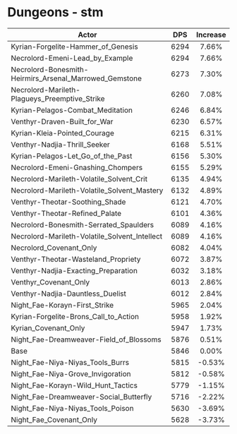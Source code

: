 # Dungeons - stm
| Actor | DPS | Increase |
|---|:---:|:---:|
|Kyrian-Forgelite-Hammer_of_Genesis|6294|7.66%|
|Necrolord-Emeni-Lead_by_Example|6294|7.66%|
|Necrolord-Bonesmith-Heirmirs_Arsenal_Marrowed_Gemstone|6273|7.30%|
|Necrolord-Marileth-Plagueys_Preemptive_Strike|6260|7.08%|
|Kyrian-Pelagos-Combat_Meditation|6246|6.84%|
|Venthyr-Draven-Built_for_War|6230|6.57%|
|Kyrian-Kleia-Pointed_Courage|6215|6.31%|
|Venthyr-Nadjia-Thrill_Seeker|6168|5.51%|
|Kyrian-Pelagos-Let_Go_of_the_Past|6156|5.30%|
|Necrolord-Emeni-Gnashing_Chompers|6155|5.29%|
|Necrolord-Marileth-Volatile_Solvent_Crit|6135|4.94%|
|Necrolord-Marileth-Volatile_Solvent_Mastery|6132|4.89%|
|Venthyr-Theotar-Soothing_Shade|6121|4.70%|
|Venthyr-Theotar-Refined_Palate|6101|4.36%|
|Necrolord-Bonesmith-Serrated_Spaulders|6089|4.16%|
|Necrolord-Marileth-Volatile_Solvent_Intellect|6089|4.16%|
|Necrolord_Covenant_Only|6082|4.04%|
|Venthyr-Theotar-Wasteland_Propriety|6072|3.87%|
|Venthyr-Nadjia-Exacting_Preparation|6032|3.18%|
|Venthyr_Covenant_Only|6013|2.86%|
|Venthyr-Nadjia-Dauntless_Duelist|6012|2.84%|
|Night_Fae-Korayn-First_Strike|5965|2.04%|
|Kyrian-Forgelite-Brons_Call_to_Action|5958|1.92%|
|Kyrian_Covenant_Only|5947|1.73%|
|Night_Fae-Dreamweaver-Field_of_Blossoms|5876|0.51%|
|Base|5846|0.00%|
|Night_Fae-Niya-Niyas_Tools_Burrs|5815|-0.53%|
|Night_Fae-Niya-Grove_Invigoration|5812|-0.58%|
|Night_Fae-Korayn-Wild_Hunt_Tactics|5779|-1.15%|
|Night_Fae-Dreamweaver-Social_Butterfly|5716|-2.22%|
|Night_Fae-Niya-Niyas_Tools_Poison|5630|-3.69%|
|Night_Fae_Covenant_Only|5628|-3.73%|
